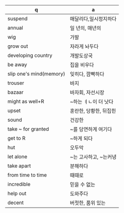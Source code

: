 q | a
---|---
suspend 		| 매달리다,일시정지하다
annual 		| 일 년의, 매년의
wig    		| 가발
grow out   		| 자라게 놔두다
developing country 		| 개발도상국
be away		| 집을 비우다
slip one's mind(memory)		| 잊히다, 깜빡하다 
trouser		| 바지
bazaar 		| 바자회, 자선시장
might as well+R		| ~하는 ㅕㄴ이 더 낫다
upset  		| 혼란한, 당황한, 뒤집힌
sound  		| 건강한
take ~ for granted 		| ~를 당연하게 여기다
get to R   		| ~하게 되다
hut		| 오두막
let alone  		| ~는 고사하고, ~는커녕
take apart 		| 분해하다
from time to time  		| 때때로
incredible 		| 믿을 수 없는
help out   		| 도와주다
decent 		| 버젓한, 품위 있는
